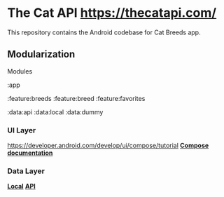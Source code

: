 # The Cat API https://thecatapi.com/
This repository contains the Android codebase for Cat Breeds app.

## Modularization
Modules

:app

:feature:breeds
:feature:breed
:feature:favorites

:data:api
:data:local
:data:dummy

### UI Layer
https://developer.android.com/develop/ui/compose/tutorial
[**Compose documentation**](ui/core-compose/README.md)

### Data Layer
[**Local**](local/README.md)
[**API**](api/README.md)
